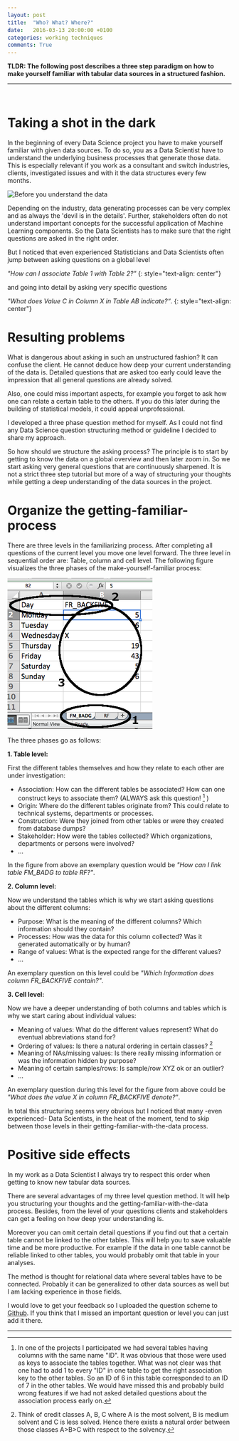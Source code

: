 ```yaml
---
layout: post
title:  "Who? What? Where?"
date:   2016-03-13 20:00:00 +0100
categories: working techniques
comments: True
---
```


__TLDR: The following post describes a three step paradigm on how to make yourself familiar with tabular data sources in a structured fashion.__

---
<br>

# Taking a shot in the dark

In the beginning of every Data Science project you have to make yourself familiar with given data sources. To do so, you as a Data Scientist have to understand the underlying business processes that generate those data. This is especially relevant if you work as a consultant and switch industries, clients, investigated issues and with it the data structures every few months.


![Before you understand the data](https://media.giphy.com/media/ohdY5OaQmUmVW/giphy.gif)

Depending on the industry, data generating processes can be very complex and as always the 'devil is in the details'. Further, stakeholders often do not understand important concepts for the successful application of Machine Learning components. So the Data Scientists has to make sure that the right questions are asked in the right order. 

But I noticed that even experienced Statisticians and Data Scientists often jump between asking questions on a global level 

*"How can I associate Table 1 with Table 2?"*
{: style="text-align: center"}

and going into detail by asking very specific questions

*"What does Value C in Column X in Table AB indicate?“*.
{: style="text-align: center"}

# Resulting problems

What is dangerous about asking in such an unstructured fashion? It can confuse the client. He cannot deduce how deep your current understanding of the data is. Detailed questions that are asked too early could leave the impression that all general questions are already solved.

Also, one could miss important aspects, for example you forget to ask how one can relate a certain table to the others. If you do this later during the building of statistical models, it could appeal unprofessional.

I developed a three phase question method for myself.
As I could not find any Data Science question structuring method or guideline I decided to share my approach.

So how should we structure the asking process? The principle is to start by getting to know the data on a global overview and then later zoom in. So we start asking very general questions that are continuously sharpened. It is not a strict three step tutorial but more of a way of structuring your thoughts while getting a deep understanding of the data sources in the project.

# Organize the getting-familiar-process 

There are three levels in the familiarizing process. After completing all questions of the current level you move one level forward. The three level in sequential order are: Table, column and cell level. The following figure visualizes the three phases of the make-yourself-familiar process:

![The three levels: Table, column and cell](/images/www_overview_level_questions.png)

The three phases go as follows:

__1. Table level:__

First the different tables themselves and how they relate to each other are under investigation:

*   Association: How can the different tables be associated? How can one construct keys to associate them? (ALWAYS ask this question! [^1] )
*   Origin: Where do the different tables originate from? This could relate to technical systems, departments or processes.
*   Construction: Were they joined from other tables or were they created from database dumps?
*   Stakeholder: How were the tables collected? Which organizations, departments or persons were involved?
*   ...

In the figure from above an exemplary question would be *"How can I link table FM_BADG to table RF?"*.

__2. Column level:__

Now we understand the tables which is why we start asking questions about the different columns:

*   Purpose: What is the meaning of the different columns? Which information should they contain?
*   Processes: How was the data for this column collected? Was it generated automatically or by human?
*   Range of values: What is the expected range for the different values?
*   ...

An exemplary question on this level could be *"Which Information does column FR_BACKFIVE contain?"*.

__3. Cell level:__

Now we have a deeper understanding of both columns and tables which is why we start caring about individual values:

*   Meaning of values: What do the different values represent? What do eventual abbreviations stand for? 
*   Ordering of values: Is there a natural ordering in certain classes? [^2]
*   Meaning of NAs/missing values: Is there really missing information or was the information hidden by purpose?
*   Meaning of certain samples/rows: Is sample/row XYZ ok or an outlier?
*   ...

An exemplary question during this level for the figure from above could be *"What does the value X in column FR_BACKFIVE denote?"*.

In total this structuring seems very obvious but I noticed that many \-even experienced\- Data Scientists, in the heat of the moment, tend to skip between those levels in their getting-familiar-with-the-data process.

# Positive side effects

In my work as a Data Scientist I always try to respect this order when getting to know new tabular data sources.

There are several advantages of my three level question method. It will help you structuring your thoughts and the getting-familiar-with-the-data process. Besides, from the level of your questions clients and stakeholders can get a feeling on how deep your understanding is. 

Moreover you can omit certain detail questions if you find out that a certain table cannot be linked to the other tables. This will help you to save valuable time and be more productive. For example if the data in one table cannot be reliable linked to other tables, you would probably omit that table in your analyses.

The method is thought for relational data where several tables have to be connected. Probably it can be generalized to other data sources as well but I am lacking experience in those fields.

I would love to get your feedback so I uploaded the question scheme to [Github](https://github.com/MaxBenChrist/tabdata-questions/blob/master/tab_data_questions.md). If you think that I missed an important question or level you can just add it there. 

----- 
[^1]: In one of the projects I participated we had several tables having columns with the same name "ID". It was obvious that those were used as keys to associate the tables together. What was not clear was that one had to add 1 to every "ID" in one table to get the right association key to the other tables. So an ID of 6 in this table corresponded to an ID of 7 in the other tables. We would have missed this and probably build wrong features if we had not asked detailed questions about the association process early on.

[^2]: Think of credit classes A, B, C where A is the most solvent, B is medium solvent and C is less solved. Hence there exists a natural order between those classes A>B>C with respect to the solvency.
